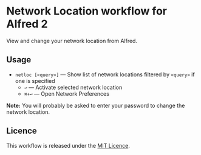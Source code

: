 # Network Location workflow for Alfred 2 #

View and change your network location from Alfred.

## Usage ##

- `netloc [<query>]` — Show list of network locations filtered by `<query>` if one is specified
	+ `↩` — Activate selected network location
	+ `⌘+↩` — Open Network Preferences

**Note:** You will probably be asked to enter your password to change the network location.

## Licence ##

This workflow is released under the [MIT Licence](http://opensource.org/licenses/MIT).
